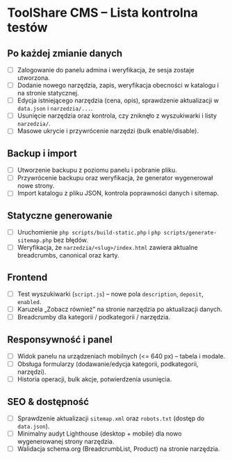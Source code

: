 # ToolShare CMS – Lista kontrolna testów

## Po każdej zmianie danych
- [ ] Zalogowanie do panelu admina i weryfikacja, że sesja zostaje utworzona.
- [ ] Dodanie nowego narzędzia, zapis, weryfikacja obecności w katalogu i na stronie statycznej.
- [ ] Edycja istniejącego narzędzia (cena, opis), sprawdzenie aktualizacji w `data.json` i `narzedzia/...`.
- [ ] Usunięcie narzędzia oraz kontrola, czy zniknęło z wyszukiwarki i listy `narzedzia/`.
- [ ] Masowe ukrycie i przywrócenie narzędzi (bulk enable/disable).

## Backup i import
- [ ] Utworzenie backupu z poziomu panelu i pobranie pliku.
- [ ] Przywrócenie backupu oraz weryfikacja, że generator wygenerował nowe strony.
- [ ] Import katalogu z pliku JSON, kontrola poprawności danych i sitemap.

## Statyczne generowanie
- [ ] Uruchomienie `php scripts/build-static.php` i `php scripts/generate-sitemap.php` bez błędów.
- [ ] Weryfikacja, że `narzedzia/<slug>/index.html` zawiera aktualne breadcrumbs, canonical oraz karty.

## Frontend
- [ ] Test wyszukiwarki (`script.js`) – nowe pola `description`, `deposit`, `enabled`.
- [ ] Karuzela „Zobacz również” na stronie narzędzia po aktualizacji danych.
- [ ] Breadcrumby dla kategorii / podkategorii / narzędzia.

## Responsywność i panel
- [ ] Widok panelu na urządzeniach mobilnych (<= 640 px) – tabela i modale.
- [ ] Obsługa formularzy (dodawanie/edycja kategorii, podkategorii, narzędzi).
- [ ] Historia operacji, bulk akcje, potwierdzenia usunięcia.

## SEO & dostępność
- [ ] Sprawdzenie aktualizacji `sitemap.xml` oraz `robots.txt` (dostęp do `data.json`).
- [ ] Minimalny audyt Lighthouse (desktop + mobile) dla nowo wygenerowanej strony narzędzia.
- [ ] Walidacja schema.org (BreadcrumbList, Product) na stronie narzędzia.

